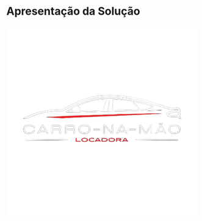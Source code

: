 # Apresentação da Solução

[![Nome do Vídeo](./img/../../docs/img/Logo1.jpeg)](https://youtu.be/qmbRZSquq7Q)
